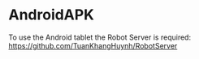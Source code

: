 # AndroidAPK

To use the Android tablet the Robot Server is required:
https://github.com/TuanKhangHuynh/RobotServer
